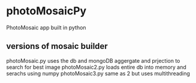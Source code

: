 # photoMosaicPy
PhotoMosaic app built in python
## versions of mosaic builder
photoMosaic.py uses the db and mongoDB aggergate and prjection to search for best image
photoMosaic2.py loads entire db into memory and serachs using numpy
photoMosaic3.py same as 2 but uses multithreading 
